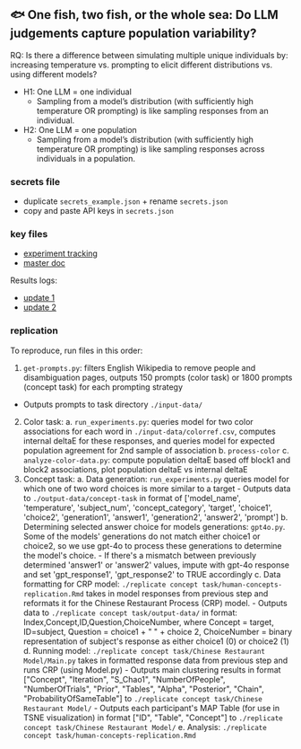 ## 🐟 One fish, two fish, or the whole sea: Do LLM judgements capture population variability? 

RQ: Is there a difference between simulating multiple unique individuals by: increasing temperature vs. prompting to elicit different distributions vs. using different models?
- H1: One LLM = one individual
    - Sampling from a model’s distribution (with sufficiently high temperature OR prompting) is like sampling responses from an individual.
- H2: One LLM = one population
    - Sampling from a model’s distribution (with sufficiently high temperature OR prompting) is like sampling responses across individuals in a population.

### secrets file

- duplicate `secrets_example.json` + rename `secrets.json`
- copy and paste API keys in `secrets.json`

### key files

- [experiment tracking](https://docs.google.com/spreadsheets/d/1iNdMq4soYBgeUVpqwTTH2vFBYybOZfNAQBCxXVBrQJA/edit?usp=sharing)
- [master doc](https://docs.google.com/document/d/12nD7cuF-pl3CeRP1UV-OZrv-aQK0_BCJoISCVaiKv1E/edit?usp=sharing)

Results logs:
- [update 1](https://docs.google.com/presentation/d/1aUmKyZmHWkECU8u3egIrzLDMrOuMDG2zY1ycc1KQL8Y/edit?usp=sharing)
- [update 2](https://docs.google.com/presentation/d/1c_mrbb26wBy3QlQUV7bZioZxWlghNOP8g9OUW2B5iYI/edit?usp=sharing)

### replication

To reproduce, run files in this order:
1. `get-prompts.py`: filters English Wikipedia to remove people and disambiguation pages, outputs 150 prompts (color task) or 1800 prompts (concept task) for each prompting strategy
- Outputs prompts to task directory `./input-data/`
2. Color task:
    a. `run_experiments.py`: queries model for two color associations for each word in `./input-data/colorref.csv`, computes internal deltaE for these responses, and queries model for expected population agreement for 2nd sample of association
    b. `process-color`
    c. `analyze-color-data.py`: compute population deltaE based off block1 and block2 associations, plot population deltaE vs internal deltaE
3. Concept task:
    a. Data generation: `run_experiments.py` queries model for which one of two word choices is more similar to a target
        - Outputs data to `./output-data/concept-task` in format of ['model_name', 'temperature', 'subject_num', 'concept_category', 'target', 'choice1', 'choice2', 'generation1', 'answer1', 'generation2', 'answer2', 'prompt']
    b. Determining selected answer choice for models generations: `gpt4o.py`. Some of the models' generations do not match either choice1 or choice2, so we use gpt-4o to process these generations to determine the model's choice.
        - If there's a mismatch between previously determined 'answer1' or 'answer2' values, impute with gpt-4o response and set 'gpt_response1', 'gpt_response2' to TRUE accordingly
    c. Data formatting for CRP model: `./replicate concept task/human-concepts-replication.Rmd` takes in model responses from previous step and reformats it for the Chinese Restaurant Process (CRP) model.
        - Outputs data to `./replicate concept task/output-data/` in format: Index,Concept,ID,Question,ChoiceNumber, where Concept = target, ID=subject, Question = choice1 + " " + choice 2, ChoiceNumber = binary representation of subject's response as either choice1 (0) or choice2 (1)
    d. Running model: `./replicate concept task/Chinese Restaurant Model/Main.py` takes in formatted response data from previous step and runs CRP (using Model.py)
        - Outputs main clustering results in format ["Concept", "Iteration", "S_Chao1", "NumberOfPeople", "NumberOfTrials", "Prior", "Tables", "Alpha", "Posterior", "Chain", "ProbabilityOfSameTable"] to `./replicate concept task/Chinese Restaurant Model/`
        - Outputs each participant's MAP Table (for use in TSNE visualization) in format ["ID", "Table", "Concept"] to `./replicate concept task/Chinese Restaurant Model/`
    e. Analysis: `./replicate concept task/human-concepts-replication.Rmd`


